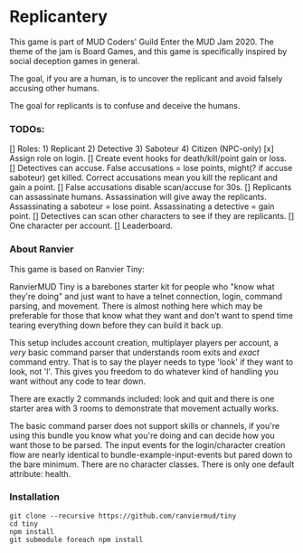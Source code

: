 
# Replicantery

This game is part of MUD Coders' Guild Enter the MUD Jam 2020. The theme of the jam is Board Games, and this game is specifically inspired by social deception games in general.

The goal, if you are a human, is to uncover the replicant and avoid falsely accusing other humans.

The goal for replicants is to confuse and deceive the humans.

### TODOs:

[] Roles: 1) Replicant 2) Detective 3) Saboteur 4) Citizen (NPC-only)
[x] Assign role on login.
[] Create event hooks for death/kill/point gain or loss.
[] Detectives can accuse. False accusations = lose points, might(? if accuse saboteur) get killed. Correct accusations mean you kill the replicant and gain a point.
[] False accusations disable scan/accuse for 30s.
[] Replicants can assassinate humans. Assassination will give away the replicants. Assassinating a saboteur = lose point. Assassinating a detective = gain point.
[] Detectives can scan other characters to see if they are replicants.
[] One character per account.
[] Leaderboard.


### About Ranvier
This game is based on Ranvier Tiny:

RanvierMUD Tiny is a barebones starter kit for people who "know what they're doing" and just want to have a telnet
connection, login, command parsing, and movement. There is almost nothing here which may be preferable for those that
know what they want and don't want to spend time tearing everything down before they can build it back up.

This setup includes account creation, multiplayer players per account, a _very_ basic command parser that understands
room exits and _exact_ command entry.  That is to say the player needs to type 'look' if they want to look, not 'l'.
This gives you freedom to do whatever kind of handling you want without any code to tear down.

There are exactly 2 commands included: look and quit and there is one starter area with 3 rooms to demonstrate that
movement actually works.

The basic command parser does not support skills or channels, if you're using this bundle you know what you're doing and
can decide how you want those to be parsed.  The input events for the login/character creation flow are nearly identical
to bundle-example-input-events but pared down to the bare minimum. There are no character classes. There is only one
default attribute: health.

### Installation

```
git clone --recursive https://github.com/ranviermud/tiny
cd tiny
npm install
git submodule foreach npm install
```
